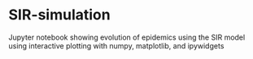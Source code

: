 # SIR-simulation
Jupyter notebook showing evolution of epidemics using the SIR model using interactive plotting with numpy, matplotlib, and ipywidgets
